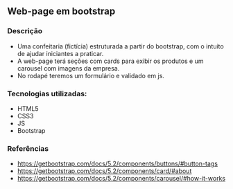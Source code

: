 ## Web-page em bootstrap 

### Descrição

- Uma confeitaria (fictícia) estruturada a partir do bootstrap, com o intuito de ajudar iniciantes a praticar.
- A web-page terá seções com cards para exibir os produtos e um carousel com imagens da empresa.
- No rodapé teremos um formulário e validado em js.

### Tecnologias utilizadas:
- HTML5
- CSS3
- JS
- Bootstrap

### Referências
- https://getbootstrap.com/docs/5.2/components/buttons/#button-tags
- https://getbootstrap.com/docs/5.2/components/card/#about
- https://getbootstrap.com/docs/5.2/components/carousel/#how-it-works
